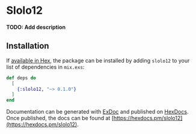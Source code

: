 # Slolo12

**TODO: Add description**

## Installation

If [available in Hex](https://hex.pm/docs/publish), the package can be installed
by adding `slolo12` to your list of dependencies in `mix.exs`:

```elixir
def deps do
  [
    {:slolo12, "~> 0.1.0"}
  ]
end
```

Documentation can be generated with [ExDoc](https://github.com/elixir-lang/ex_doc)
and published on [HexDocs](https://hexdocs.pm). Once published, the docs can
be found at [https://hexdocs.pm/slolo12](https://hexdocs.pm/slolo12).

